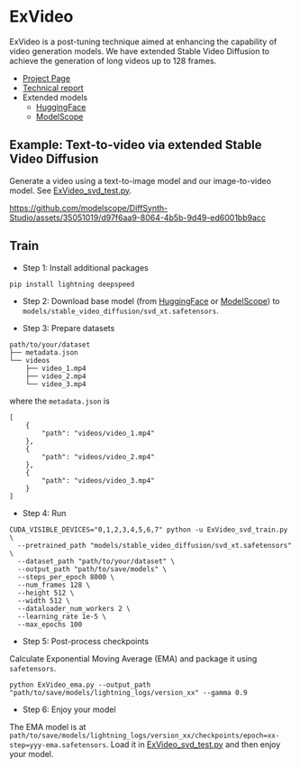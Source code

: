 # ExVideo

ExVideo is a post-tuning technique aimed at enhancing the capability of video generation models. We have extended Stable Video Diffusion to achieve the generation of long videos up to 128 frames.

* [Project Page](https://ecnu-cilab.github.io/ExVideoProjectPage/)
* [Technical report](https://arxiv.org/abs/2406.14130)
* Extended models
    * [HuggingFace](https://huggingface.co/ECNU-CILab/ExVideo-SVD-128f-v1)
    * [ModelScope](https://modelscope.cn/models/ECNU-CILab/ExVideo-SVD-128f-v1)

## Example: Text-to-video via extended Stable Video Diffusion

Generate a video using a text-to-image model and our image-to-video model. See [ExVideo_svd_test.py](./ExVideo_svd_test.py).

https://github.com/modelscope/DiffSynth-Studio/assets/35051019/d97f6aa9-8064-4b5b-9d49-ed6001bb9acc

## Train

* Step 1: Install additional packages

```
pip install lightning deepspeed
```

* Step 2: Download base model (from [HuggingFace](https://huggingface.co/stabilityai/stable-video-diffusion-img2vid-xt/resolve/main/svd_xt.safetensors) or [ModelScope](https://www.modelscope.cn/api/v1/models/AI-ModelScope/stable-video-diffusion-img2vid-xt/repo?Revision=master&FilePath=svd_xt.safetensors)) to `models/stable_video_diffusion/svd_xt.safetensors`.

* Step 3: Prepare datasets

```
path/to/your/dataset
├── metadata.json
└── videos
    ├── video_1.mp4
    ├── video_2.mp4
    └── video_3.mp4
```

where the `metadata.json` is

```
[
    {
        "path": "videos/video_1.mp4"
    },
    {
        "path": "videos/video_2.mp4"
    },
    {
        "path": "videos/video_3.mp4"
    }
]
```

* Step 4: Run

```
CUDA_VISIBLE_DEVICES="0,1,2,3,4,5,6,7" python -u ExVideo_svd_train.py \
  --pretrained_path "models/stable_video_diffusion/svd_xt.safetensors" \
  --dataset_path "path/to/your/dataset" \
  --output_path "path/to/save/models" \
  --steps_per_epoch 8000 \
  --num_frames 128 \
  --height 512 \
  --width 512 \
  --dataloader_num_workers 2 \
  --learning_rate 1e-5 \
  --max_epochs 100
```

* Step 5: Post-process checkpoints

Calculate Exponential Moving Average (EMA) and package it using `safetensors`.

```
python ExVideo_ema.py --output_path "path/to/save/models/lightning_logs/version_xx" --gamma 0.9
```

* Step 6: Enjoy your model

The EMA model is at `path/to/save/models/lightning_logs/version_xx/checkpoints/epoch=xx-step=yyy-ema.safetensors`. Load it in [ExVideo_svd_test.py](./ExVideo_svd_test.py) and then enjoy your model.

